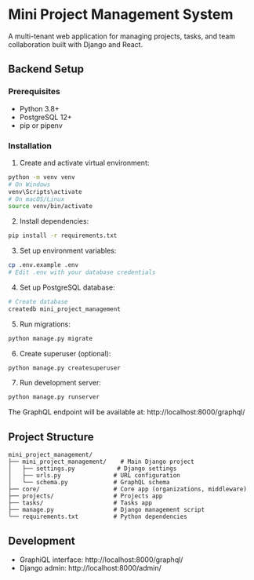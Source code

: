 # Mini Project Management System

A multi-tenant web application for managing projects, tasks, and team collaboration built with Django and React.

## Backend Setup

### Prerequisites
- Python 3.8+
- PostgreSQL 12+
- pip or pipenv

### Installation

1. Create and activate virtual environment:
```bash
python -m venv venv
# On Windows
venv\Scripts\activate
# On macOS/Linux
source venv/bin/activate
```

2. Install dependencies:
```bash
pip install -r requirements.txt
```

3. Set up environment variables:
```bash
cp .env.example .env
# Edit .env with your database credentials
```

4. Set up PostgreSQL database:
```bash
# Create database
createdb mini_project_management
```

5. Run migrations:
```bash
python manage.py migrate
```

6. Create superuser (optional):
```bash
python manage.py createsuperuser
```

7. Run development server:
```bash
python manage.py runserver
```

The GraphQL endpoint will be available at: http://localhost:8000/graphql/

## Project Structure

```
mini_project_management/
├── mini_project_management/    # Main Django project
│   ├── settings.py            # Django settings
│   ├── urls.py               # URL configuration
│   └── schema.py             # GraphQL schema
├── core/                     # Core app (organizations, middleware)
├── projects/                 # Projects app
├── tasks/                    # Tasks app
├── manage.py                 # Django management script
└── requirements.txt          # Python dependencies
```

## Development

- GraphiQL interface: http://localhost:8000/graphql/
- Django admin: http://localhost:8000/admin/